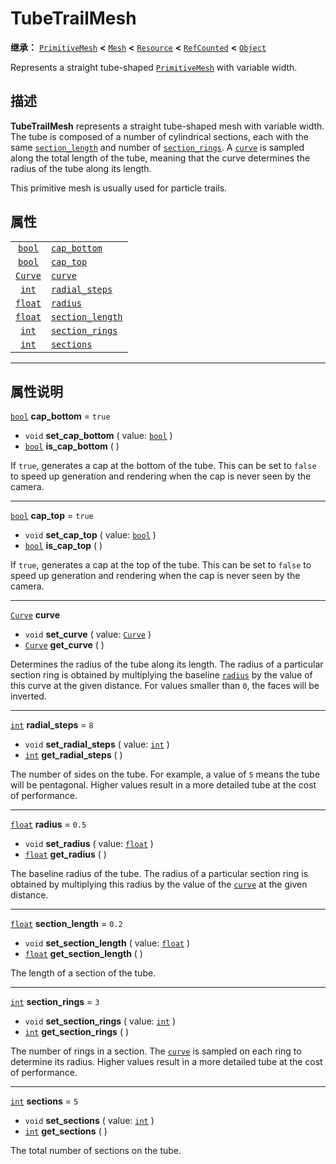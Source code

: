 <!-- ⚠ 请勿编辑本文件 ⚠ -->
<!-- 本文档使用脚本从 WeDot 引擎源码仓库生成。 -->
<!-- 生成脚本：https://github.com/WeDot-Engine/WeDot/tree/master/doc/tools/make_md.py； -->
<!-- 原文件：https://github.com/WeDot-Engine/WeDot/tree/master/doc/classes/TubeTrailMesh.xml。 -->

<div id="_class_tubetrailmesh"></div>

# TubeTrailMesh

**继承：** [`PrimitiveMesh`](class_primitivemesh.md) **<** [`Mesh`](class_mesh.md) **<** [`Resource`](class_resource.md) **<** [`RefCounted`](class_refcounted.md) **<** [`Object`](class_object.md)

Represents a straight tube-shaped [`PrimitiveMesh`](class_primitivemesh.md) with variable width.

## 描述

**TubeTrailMesh** represents a straight tube-shaped mesh with variable width. The tube is composed of a number of cylindrical sections, each with the same [`section_length`](class_tubetrailmesh.md#class_tubetrailmesh_property_section_length) and number of [`section_rings`](class_tubetrailmesh.md#class_tubetrailmesh_property_section_rings). A [`curve`](class_tubetrailmesh.md#class_tubetrailmesh_property_curve) is sampled along the total length of the tube, meaning that the curve determines the radius of the tube along its length.

This primitive mesh is usually used for particle trails.

## 属性

|||
|:-:|:--|
| [`bool`](class_bool.md)   | [`cap_bottom`](class_tubetrailmesh.md#class_tubetrailmesh_property_cap_bottom)         | ``true`` |
| [`bool`](class_bool.md)   | [`cap_top`](class_tubetrailmesh.md#class_tubetrailmesh_property_cap_top)               | ``true`` |
| [`Curve`](class_curve.md) | [`curve`](class_tubetrailmesh.md#class_tubetrailmesh_property_curve)                   |          |
| [`int`](class_int.md)     | [`radial_steps`](class_tubetrailmesh.md#class_tubetrailmesh_property_radial_steps)     | ``8``    |
| [`float`](class_float.md) | [`radius`](class_tubetrailmesh.md#class_tubetrailmesh_property_radius)                 | ``0.5``  |
| [`float`](class_float.md) | [`section_length`](class_tubetrailmesh.md#class_tubetrailmesh_property_section_length) | ``0.2``  |
| [`int`](class_int.md)     | [`section_rings`](class_tubetrailmesh.md#class_tubetrailmesh_property_section_rings)   | ``3``    |
| [`int`](class_int.md)     | [`sections`](class_tubetrailmesh.md#class_tubetrailmesh_property_sections)             | ``5``    |

<!-- rst-class:: classref-section-separator -->

---

## 属性说明

<div id="_class_tubetrailmesh_property_cap_bottom"></div>

[`bool`](class_bool.md) **cap_bottom** = ``true`` <div id="class_tubetrailmesh_property_cap_bottom"></div>

- `void` **set_cap_bottom** ( value: [`bool`](class_bool.md) )
- [`bool`](class_bool.md) **is_cap_bottom** ( )

If `true`, generates a cap at the bottom of the tube. This can be set to `false` to speed up generation and rendering when the cap is never seen by the camera.

<!-- rst-class:: classref-item-separator -->

---

<div id="_class_tubetrailmesh_property_cap_top"></div>

[`bool`](class_bool.md) **cap_top** = ``true`` <div id="class_tubetrailmesh_property_cap_top"></div>

- `void` **set_cap_top** ( value: [`bool`](class_bool.md) )
- [`bool`](class_bool.md) **is_cap_top** ( )

If `true`, generates a cap at the top of the tube. This can be set to `false` to speed up generation and rendering when the cap is never seen by the camera.

<!-- rst-class:: classref-item-separator -->

---

<div id="_class_tubetrailmesh_property_curve"></div>

[`Curve`](class_curve.md) **curve** <div id="class_tubetrailmesh_property_curve"></div>

- `void` **set_curve** ( value: [`Curve`](class_curve.md) )
- [`Curve`](class_curve.md) **get_curve** ( )

Determines the radius of the tube along its length. The radius of a particular section ring is obtained by multiplying the baseline [`radius`](class_tubetrailmesh.md#class_tubetrailmesh_property_radius) by the value of this curve at the given distance. For values smaller than `0`, the faces will be inverted.

<!-- rst-class:: classref-item-separator -->

---

<div id="_class_tubetrailmesh_property_radial_steps"></div>

[`int`](class_int.md) **radial_steps** = ``8`` <div id="class_tubetrailmesh_property_radial_steps"></div>

- `void` **set_radial_steps** ( value: [`int`](class_int.md) )
- [`int`](class_int.md) **get_radial_steps** ( )

The number of sides on the tube. For example, a value of `5` means the tube will be pentagonal. Higher values result in a more detailed tube at the cost of performance.

<!-- rst-class:: classref-item-separator -->

---

<div id="_class_tubetrailmesh_property_radius"></div>

[`float`](class_float.md) **radius** = ``0.5`` <div id="class_tubetrailmesh_property_radius"></div>

- `void` **set_radius** ( value: [`float`](class_float.md) )
- [`float`](class_float.md) **get_radius** ( )

The baseline radius of the tube. The radius of a particular section ring is obtained by multiplying this radius by the value of the [`curve`](class_tubetrailmesh.md#class_tubetrailmesh_property_curve) at the given distance.

<!-- rst-class:: classref-item-separator -->

---

<div id="_class_tubetrailmesh_property_section_length"></div>

[`float`](class_float.md) **section_length** = ``0.2`` <div id="class_tubetrailmesh_property_section_length"></div>

- `void` **set_section_length** ( value: [`float`](class_float.md) )
- [`float`](class_float.md) **get_section_length** ( )

The length of a section of the tube.

<!-- rst-class:: classref-item-separator -->

---

<div id="_class_tubetrailmesh_property_section_rings"></div>

[`int`](class_int.md) **section_rings** = ``3`` <div id="class_tubetrailmesh_property_section_rings"></div>

- `void` **set_section_rings** ( value: [`int`](class_int.md) )
- [`int`](class_int.md) **get_section_rings** ( )

The number of rings in a section. The [`curve`](class_tubetrailmesh.md#class_tubetrailmesh_property_curve) is sampled on each ring to determine its radius. Higher values result in a more detailed tube at the cost of performance.

<!-- rst-class:: classref-item-separator -->

---

<div id="_class_tubetrailmesh_property_sections"></div>

[`int`](class_int.md) **sections** = ``5`` <div id="class_tubetrailmesh_property_sections"></div>

- `void` **set_sections** ( value: [`int`](class_int.md) )
- [`int`](class_int.md) **get_sections** ( )

The total number of sections on the tube.

[^virtual]: 本方法通常需要用户覆盖才能生效。
[^const]: 本方法无副作用，不会修改该实例的任何成员变量。
[^vararg]: 本方法除了能接受在此处描述的参数外，还能够继续接受任意数量的参数。
[^constructor]: 本方法用于构造某个类型。
[^static]: 调用本方法无需实例，可直接使用类名进行调用。
[^operator]: 本方法描述的是使用本类型作为左操作数的有效运算符。
[^bitfield]: 这个值是由下列位标志构成位掩码的整数。
[^void]: 无返回值。
